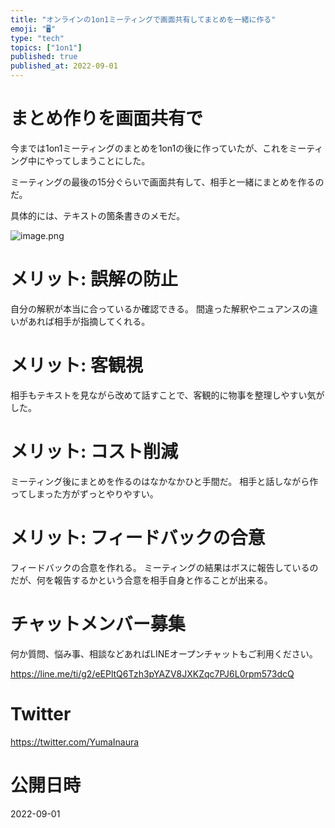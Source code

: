 ```yaml
---
title: "オンラインの1on1ミーティングで画面共有してまとめを一緒に作る"
emoji: "🖥"
type: "tech"
topics: ["1on1"]
published: true
published_at: 2022-09-01
---
```


# まとめ作りを画面共有で

今までは1on1ミーティングのまとめを1on1の後に作っていたが、これをミーティング中にやってしまうことにした。

ミーティングの最後の15分ぐらいで画面共有して、相手と一緒にまとめを作るのだ。

具体的には、テキストの箇条書きのメモだ。

![image.png](https://qiita-image-store.s3.ap-northeast-1.amazonaws.com/0/89618/6d94fff6-ddf9-cd37-7776-b5eeec53d06d.png)

# メリット: 誤解の防止

自分の解釈が本当に合っているか確認できる。
間違った解釈やニュアンスの違いがあれば相手が指摘してくれる。

# メリット: 客観視

相手もテキストを見ながら改めて話すことで、客観的に物事を整理しやすい気がした。

# メリット: コスト削減

ミーティング後にまとめを作るのはなかなかひと手間だ。
相手と話しながら作ってしまった方がずっとやりやすい。

# メリット: フィードバックの合意

フィードバックの合意を作れる。
ミーティングの結果はボスに報告しているのだが、何を報告するかという合意を相手自身と作ることが出来る。

<!-- Update From Qiita API -->

# チャットメンバー募集


何か質問、悩み事、相談などあればLINEオープンチャットもご利用ください。

https://line.me/ti/g2/eEPltQ6Tzh3pYAZV8JXKZqc7PJ6L0rpm573dcQ


# Twitter

https://twitter.com/YumaInaura

<!-- Update From Qiita API -->


# 公開日時

2022-09-01
